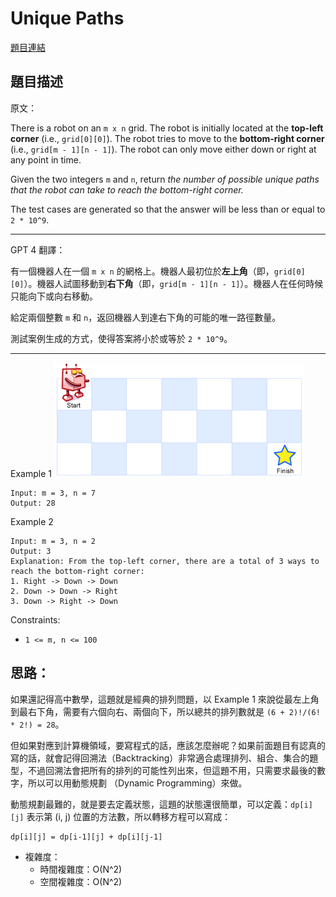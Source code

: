# Unique Paths

[題目連結](https://leetcode.com/problems/unique-paths/description/)

## 題目描述
原文：
  
There is a robot on an `m x n` grid. The robot is initially located at the **top-left corner** (i.e., `grid[0][0]`). The robot tries to move to the **bottom-right corner** (i.e., `grid[m - 1][n - 1]`). The robot can only move either down or right at any point in time.

Given the two integers `m` and `n`, return *the number of possible unique paths that the robot can take to reach the bottom-right corner.*

The test cases are generated so that the answer will be less than or equal to `2 * 10^9`.

----

GPT 4 翻譯：

有一個機器人在一個 `m x n` 的網格上。機器人最初位於**左上角**（即，`grid[0][0]`）。機器人試圖移動到**右下角**（即，`grid[m - 1][n - 1]`）。機器人在任何時候只能向下或向右移動。

給定兩個整數 `m` 和 `n`，返回機器人到達右下角的可能的唯一路徑數量。

測試案例生成的方式，使得答案將小於或等於 `2 * 10^9`。

----

Example 1
![Example 1](example1.png)
```
Input: m = 3, n = 7
Output: 28
```

Example 2
```
Input: m = 3, n = 2
Output: 3
Explanation: From the top-left corner, there are a total of 3 ways to reach the bottom-right corner:
1. Right -> Down -> Down
2. Down -> Down -> Right
3. Down -> Right -> Down
```

Constraints:
* `1 <= m, n <= 100`


## 思路：

如果還記得高中數學，這題就是經典的排列問題，以 Example 1 來說從最左上角到最右下角，需要有六個向右、兩個向下，所以總共的排列數就是 `(6 + 2)!/(6! * 2!) = 28`。

但如果對應到計算機領域，要寫程式的話，應該怎麼辦呢？如果前面題目有認真的寫的話，就會記得回溯法（Backtracking）非常適合處理排列、組合、集合的題型，不過回溯法會把所有的排列的可能性列出來，但這題不用，只需要求最後的數字，所以可以用動態規劃 （Dynamic Programming）來做。

動態規劃最難的，就是要去定義狀態，這題的狀態還很簡單，可以定義：`dp[i][j]` 表示第 (i, j) 位置的方法數，所以轉移方程可以寫成： 
```
dp[i][j] = dp[i-1][j] + dp[i][j-1]
```


* 複雜度：
  * 時間複雜度：O(N^2)
  * 空間複雜度：O(N^2)
